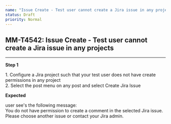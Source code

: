 ```yaml
---
name: "Issue Create - Test user cannot create a Jira issue in any projects"
status: Draft
priority: Normal
---
```


## MM-T4542: Issue Create - Test user cannot create a Jira issue in any projects

---

**Step 1**

1\. Configure a Jira project such that your test user does not have create permissions in any project\
2\. Select the post menu on any post and select Create Jira Issue

**Expected**

user see's the following message:\
You do not have permission to create a comment in the selected Jira issue. Please choose another issue or contact your Jira admin.
